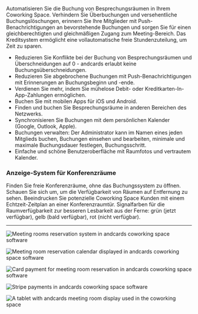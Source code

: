 Automatisieren Sie die Buchung von Besprechungsräumen in Ihrem Coworking Space. Verhindern Sie Überbuchungen und versehentliche Buchungslöschungen, erinnern Sie Ihre Mitglieder mit Push-Benachrichtigungen an bevorstehende Buchungen und sorgen Sie für einen gleichberechtigten und gleichmäßigen Zugang zum Meeting-Bereich. Das Kreditsystem ermöglicht eine vollautomatische freie Stundenzuteilung, um Zeit zu sparen.

- Reduzieren Sie Konflikte bei der Buchung von Besprechungsräumen und Überschneidungen auf 0 - andcards erlaubt keine Buchungsüberschneidungen.
- Reduzieren Sie abgebrochene Buchungen mit Push-Benachrichtigungen mit Erinnerungen an Buchungsbeginn und -ende.
- Verdienen Sie mehr, indem Sie mühelose Debit- oder Kreditkarten-In-App-Zahlungen ermöglichen.
- Buchen Sie mit mobilen Apps für iOS und Android.
- Finden und buchen Sie Besprechungsräume in anderen Bereichen des Netzwerks.
- Synchronisieren Sie Buchungen mit dem persönlichen Kalender (Google, Outlook, Apple).
- Buchungen verwalten: Der Administrator kann im Namen eines jeden Mitglieds buchen, Buchungen einsehen und bearbeiten, minimale und maximale Buchungsdauer festlegen, Buchungsschritt.
- Einfache und schöne Benutzeroberfläche mit Raumfotos und vertrautem Kalender.

### Anzeige-System für Konferenzräume

Finden Sie freie Konferenzräume, ohne das Buchungssystem zu öffnen. Schauen Sie sich um, um die Verfügbarkeit von Räumen auf Entfernung zu sehen. Beeindrucken Sie potenzielle Coworking Space Kunden mit einem Echtzeit-Zeitplan an einer Konferenzraumtür. Signalfarben für die Raumverfügbarkeit zur besseren Lesbarkeit aus der Ferne: grün (jetzt verfügbar), gelb (bald verfügbar), rot (nicht verfügbar).

---

![Meeting rooms reservation system in andcards coworking space software](https://d7ccq1i35b0cj.cloudfront.net/andcards-bookings-main-light-en-1920-1200.png)

![Meeting room reservation calendar displayed in andcards coworking space software](https://d7ccq1i35b0cj.cloudfront.net/andcards-bookings-calendar-light-en-1920-1200.png)

![Card payment for meeting room reservation in andcards coworking space software](https://d7ccq1i35b0cj.cloudfront.net/andcards-bookings-create-payment-methods-card-light-en-1920-1200.png)

![Stripe payments in andcards coworking space software](https://d7ccq1i35b0cj.cloudfront.net/andcards-bookings-create-pay-with-stripe-light-en-1920-1200.png)

![A tablet with andcards meeting room display used in the coworking space](https://d7ccq1i35b0cj.cloudfront.net/andcards-bookings-room-display-en-1920-1200.png)
